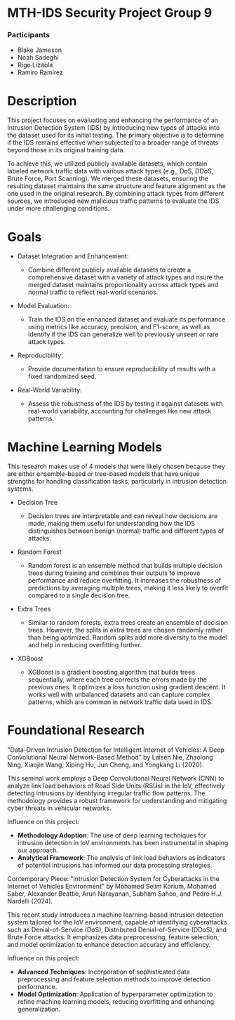 # MTH-IDS Security Project Group 9
### Participants
* Blake Jameson
* Noah Sadeghi
* Rigo Lizaola
* Ramiro Ramirez

# Description
This project focuses on evaluating and enhancing the performance of an Intrusion Detection System (IDS) by introducing new types of attacks into the dataset used for its initial testing. The primary objective is to determine if the IDS remains effective when subjected to a broader range of threats beyond those in its original training data.

To achieve this, we utilized publicly available datasets, which contain labeled network traffic data with various attack types (e.g., DoS, DDoS, Brute Force, Port Scanning). We merged these datasets, ensuring the resulting dataset maintains the same structure and feature alignment as the one used in the original research. By combining attack types from different sources, we introduced new malicious traffic patterns to evaluate the IDS under more challenging conditions.

# Goals
* Dataset Integration and Enhancement:
  * Combine different publicly available datasets to create a comprehensive dataset with a variety of attack types and nsure the merged dataset maintains proportionality across attack types and normal traffic to reflect real-world scenarios.

* Model Evaluation:
  * Train the IDS on the enhanced dataset and evaluate its performance using metrics like accuracy, precision, and F1-score, as well as identify if the IDS can generalize well to previously unseen or rare attack types.

* Reproducibility:
  * Provide documentation to ensure reproducibility of results with a fixed randomized seed.

* Real-World Variability:
  * Assess the robustness of the IDS by testing it against datasets with real-world variability, accounting for challenges like new attack patterns.

# Machine Learning Models
This research makes use of 4 models that were likely chosen because they are either ensemble-based or tree-based models that have unique strengths for handling classification tasks, particularly in intrusion detection systems.
* Decision Tree
  * Decision trees are interpretable and can reveal how decisions are made, making them useful for understanding how the IDS distinguishes between benign (normal) traffic and different types of attacks.

* Random Forest
  *  Random forest is an ensemble method that builds multiple decision trees during training and combines their outputs to improve performance and reduce overfitting. It increases the robustness of predictions by averaging multiple trees, making it less likely to overfit compared to a single decision tree.

* Extra Trees
  * Similar to random forests, extra trees create an ensemble of decision trees. However, the splits in extra trees are chosen randomly rather than being optimized. Random splits add more diversity to the model and help in reducing overfitting further.

* XGBoost
  * XGBoost is a gradient boosting algorithm that builds trees sequentially, where each tree corrects the errors made by the previous ones. It optimizes a loss function using gradient descent. It works well with unbalanced datasets and can capture complex patterns, which are common in network traffic data used in IDS.

# Foundational Research
"Data-Driven Intrusion Detection for Intelligent Internet of Vehicles: A Deep Convolutional Neural Network-Based Method" by Laisen Nie, Zhaolong Ning, Xiaojie Wang, Xiping Hu, Jun Cheng, and Yongkang Li (2020).

This seminal work employs a Deep Convolutional Neural Network (CNN) to analyze link load behaviors of Road Side Units (RSUs) in the IoV, effectively detecting intrusions by identifying irregular traffic flow patterns. The methodology provides a robust framework for understanding and mitigating cyber threats in vehicular networks.

Influence on this project:
  * **Methodology Adoption**: The use of deep learning techniques for intrusion detection in IoV environments has been instrumental in shaping our approach.
  * **Analytical Framework**: The analysis of link load behaviors as indicators of potential intrusions has informed our data processing strategies.

Contemporary Piece:
"Intrusion Detection System for Cyberattacks in the Internet of Vehicles Environment" by Mohamed Selim Korium, Mohamed Saber, Alexander Beattie, Arun Narayanan, Subham Sahoo, and Pedro H.J. Nardelli (2024).

This recent study introduces a machine learning-based intrusion detection system tailored for the IoV environment, capable of identifying cyberattacks such as Denial-of-Service (DoS), Distributed Denial-of-Service (DDoS), and Brute Force attacks. It emphasizes data preprocessing, feature selection, and model optimization to enhance detection accuracy and efficiency.

Influence on this project:
  * **Advanced Techniques**: Incorporation of sophisticated data preprocessing and feature selection methods to improve detection performance.
  * **Model Optimization**: Application of hyperparameter optimization to refine machine learning models, reducing overfitting and enhancing generalization.
